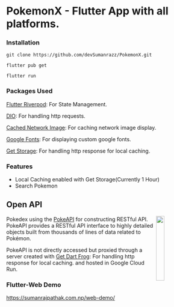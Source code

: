 # PokemonX - Flutter App with all platforms.

### Installation

```
git clone https://github.com/devSumanrazz/PokemonX.git

flutter pub get

flutter run
```
### Packages Used

[Flutter Riverpod](https://pub.dev/packages/flutter_riverpod): For State Management.

[DIO](https://pub.dev/packages/dio): For handling http requests.

[Cached Network Image](https://pub.dev/packages/cached_network_image): For caching network image display.

[Google Fonts](https://pub.dev/packages/google_fonts): For displaying custom google fonts.

[Get Storage](https://pub.dev/packages/get_storage): For handling http response for local caching.


### Features
- Local Caching enabled with Get Storage(Currently 1 Hour)
- Search Pokemon  
## Open API

<img src="https://user-images.githubusercontent.com/24237865/83422649-d1b1d980-a464-11ea-8c91-a24fdf89cd6b.png" align="right" width="21%"/>

Pokedex using the [PokeAPI](https://pokeapi.co/) for constructing RESTful API.<br>
PokeAPI provides a RESTful API interface to highly detailed objects built from thousands of lines of data related to Pokémon.

PokeAPI is not directly accessed but proxied through a server created with [Get Dart Frog](https://dartfrog.vgv.dev/): For handling http response for local caching. and hosted in Google Cloud Run.

### Flutter-Web Demo
https://sumanrajpathak.com.np/web-demo/